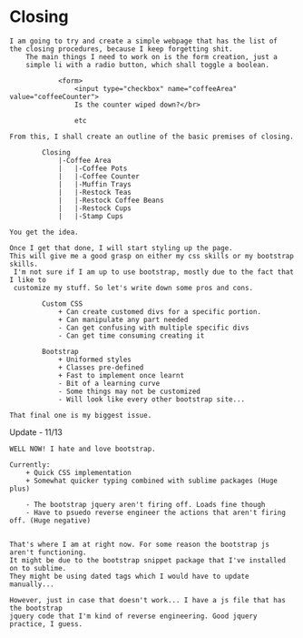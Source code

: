 Closing
=======

	I am going to try and create a simple webpage that has the list of 
	the closing procedures, because I keep forgetting shit.
		The main things I need to work on is the form creation, just a 
		simple li with a radio button, which shall toggle a boolean. 
								
				<form>
					<input type="checkbox" name="coffeeArea" value="coffeeCounter">
					Is the counter wiped down?</br>

					etc

	From this, I shall create an outline of the basic premises of closing. 

			Closing
				|-Coffee Area
				|	|-Coffee Pots
				|	|-Coffee Counter
				|	|-Muffin Trays
				|	|-Restock Teas
				|	|-Restock Coffee Beans
				|	|-Restock Cups
				|	|-Stamp Cups
	
	You get the idea. 

	Once I get that done, I will start styling up the page.
	This will give me a good grasp on either my css skills or my bootstrap skills.
	 I'm not sure if I am up to use bootstrap, mostly due to the fact that I like to 
	 customize my stuff. So let's write down some pros and cons.

			Custom CSS
				+ Can create customed divs for a specific portion.
				+ Can manipulate any part needed
				- Can get confusing with multiple specific divs
				- Can get time consuming creating it

			Bootstrap
				+ Uniformed styles
				+ Classes pre-defined
				+ Fast to implement once learnt
				- Bit of a learning curve
				- Some things may not be customized
				- Will look like every other bootstrap site...

	That final one is my biggest issue. 




Update - 11/13
	
	WELL NOW! I hate and love bootstrap. 

	Currently: 
		+ Quick CSS implementation
		+ Somewhat quicker typing combined with sublime packages (Huge plus)

		- The bootstrap jquery aren't firing off. Loads fine though
		- Have to psuedo reverse engineer the actions that aren't firing off. (Huge negative)


	That's where I am at right now. For some reason the bootstrap js aren't functioning. 
	It might be due to the bootstrap snippet package that I've installed on to sublime. 
	They might be using dated tags which I would have to update manually...

	However, just in case that doesn't work... I have a js file that has the bootstrap 
	jquery code that I'm kind of reverse engineering. Good jquery practice, I guess. 